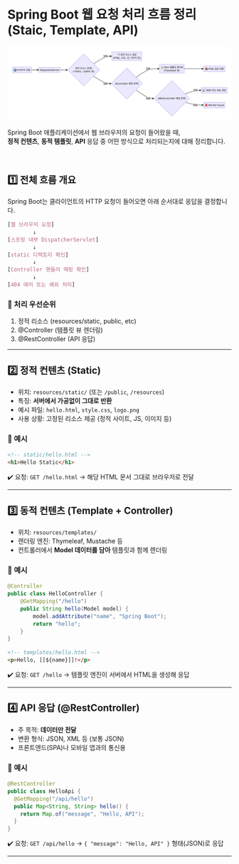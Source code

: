 # Spring Boot 웹 요청 처리 흐름 정리(Staic, Template, API)
![흐름도](../images/web-request-flow.png)

Spring Boot 애플리케이션에서 웹 브라우저의 요청이 들어왔을 때,  
**정적 컨텐츠**, **동적 템플릿**, **API** 응답 중 어떤 방식으로 처리되는지에 대해 정리합니다.

<br>

## 1️⃣ 전체 흐름 개요
Spring Boot는 클라이언트의 HTTP 요청이 들어오면 아래 순서대로 응답을 결정합니다.
```css
[웹 브라우저 요청] 
		↓
[스프링 내부 DispatcherServlet]
		↓
[static 디렉토리 확인]
		↓
[Controller 핸들러 매핑 확인]
		↓
[404 에러 또는 예외 처리]
```

### 🔹 처리 우선순위
1. 정적 리소스 (resources/static, public, etc)
2. @Controller (템플릿 뷰 렌더링)
3. @RestController (API 응답)

---


## 2️⃣ 정적 컨텐츠 (Static)
- 위치: `resources/static/` (또는 `/public`, `/resources`)
- 특징: **서버에서 가공없이 그대로 반환**
- 예시 파일: `hello.html`, `style.css`, `logo.png`
- 사용 상황: 고정된 리소스 제공 (정적 사이트, JS, 이미지 등)

### 🧐 예시
```html
<!-- static/hello.html -->
<h1>Hello Static</h1>
```
✔️ 요청: `GET /hello.html` → 해당 HTML 문서 그대로 브라우저로 전달

---

## 3️⃣ 동적 컨텐츠 (Template + Controller)
- 위치: `resources/templates/`
- 렌더링 엔진: Thymeleaf, Mustache 등
- 컨트롤러에서 **Model 데이터를 담아** 템플릿과 함께 렌더링

### 🧐 예시
```java
@Controller
public class HelloController {
	@GetMapping("/hello")
	public String hello(Model model) {
		model.addAttribute("name", "Spring Boot");
		return "hello";
	}
}
```
```html
<!-- templates/hello.html -->
<p>Hello, [[${name}]]!</p>
```
✔️ 요청: `GET /hello` → 템플릿 엔진이 서버에서 HTML을 생성해 응답

---

## 4️⃣ API 응답 (@RestController)
- 주 목적: **데이터만 전달**
- 변환 형식: JSON, XML 등 (보통 JSON)
- 프론트엔드(SPA)나 모바일 앱과의 통신용

### 🧐 예시
```java
@RestController
public class HelloApi {
  @GetMapping("/api/hello")
  public Map<String, String> hello() {
    return Map.of("message", "Hello, API");
  }
}
```
✔️ 요청: `GET /api/hello` → `{ "message": "Hello, API" }` 형태(JSON)로 응답

---

